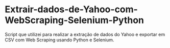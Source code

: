# Extrair-dados-de-Yahoo-com-WebScraping-Selenium-Python
Script que utilizei para realizar a extração de dados do Yahoo e exportar em CSV com Web Scraping usando Python e Selenium.
